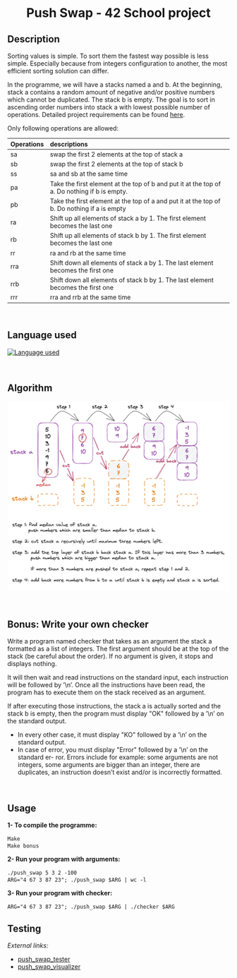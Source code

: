 # <center>Push Swap - 42 School project</center>

## Description
Sorting values is simple. To sort them the fastest way possible is less simple. Especially because from integers configuration to another, the most efficient sorting solution can differ.

In the programme, we will have a stacks named a and b. At the beginning, stack a contains a random amount of negative and/or positive numbers which cannot be duplicated. The stack b is empty. The goal is to sort in ascending order numbers into stack a with lowest possible number of operations. Detailed project requirements can be found [here](Push_swwap.pdf).

Only following operations are allowed:

| Operations | descriptions |
| :------ | :----------- |
| sa      |    swap the first 2 elements at the top of stack a       |
| sb      |    swap the first 2 elements at the top of stack b       |
| ss      |    sa and sb at the same time       |
| pa      |    Take the first element at the top of b and put it at the top of a. Do nothing if b is empty.       |
| pb      |    Take the first element at the top of a and put it at the top of b. Do nothing if a is empty      |
| ra      |    Shift up all elements of stack a by 1. The first element becomes the last one      |
| rb      |    Shift up all elements of stack b by 1. The first element becomes the last one       |
| rr      |    ra and rb at the same time       |
| rra     |    Shift down all elements of stack a by 1. The last element becomes the first one       |
| rrb     |    Shift down all elements of stack b by 1. The last element becomes the first one |
| rrr     |    rra and rrb at the same time       |

<br>

## Language used
[![Language used](https://skills.thijs.gg/icons?i=c)](https://skills.thijs.gg)

<br>

## Algorithm

![Algo](images/algo.png)

<br>

## Bonus: Write your own checker
Write a program named checker that takes as an argument the stack a formatted as a list of integers. The first argument should be at the top of the stack (be careful about the order). If no argument is given, it stops and displays nothing.

It will then wait and read instructions on the standard input, each instruction will be followed by ’\n’. Once all the instructions have been read, the program has to execute them on the stack received as an argument.

If after executing those instructions, the stack a is actually sorted and the stack b is empty, then the program must display "OK" followed by a ’\n’ on the standard output.

- In every other case, it must display "KO" followed by a ’\n’ on the standard output.
- In case of error, you must display "Error" followed by a ’\n’ on the standard er- ror. Errors include for example: some arguments are not integers, some arguments are bigger than an integer, there are duplicates, an instruction doesn’t exist and/or is incorrectly formatted.

<br>

## Usage
**1- To compile the programme:**

    Make
	Make bonus

**2- Run your program with arguments:**

	./push_swap 5 3 2 -100
	ARG="4 67 3 87 23"; ./push_swap $ARG | wc -l

**3- Run your program with checker:**

	ARG="4 67 3 87 23"; ./push_swap $ARG | ./checker $ARG

## Testing

*External links:*

+ [push_swap_tester](https://github.com/LeoFu9487/push_swap_tester.git)
+ [push_swap_visualizer](https://github.com/o-reo/push_swap_visualizer)
